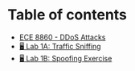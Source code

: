 # Table of contents

* [ECE 8860 - DDoS Attacks](README.md)
* [🖥 Lab 1A: Traffic Sniffing](lab-1a-traffic-sniffing.md)
* [🖥 Lab 1B: Spoofing Exercise](lab-1b-spoofing-exercise.md)
